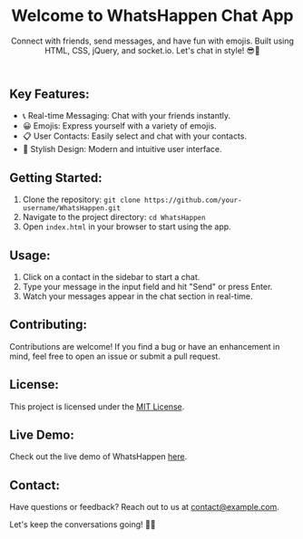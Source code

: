 <body>
    <header>
        <h1>Welcome to WhatsHappen Chat App</h1>
        <p>Connect with friends, send messages, and have fun with emojis. Built using HTML, CSS, jQuery, and socket.io. Let's chat in style! 😎💬</p>
    </header>
    <section class="features">
        <h2>Key Features:</h2>
        <ul>
            <li>📞 Real-time Messaging: Chat with your friends instantly.</li>
            <li>😀 Emojis: Express yourself with a variety of emojis.</li>
            <li>📋 User Contacts: Easily select and chat with your contacts.</li>
            <li>🌈 Stylish Design: Modern and intuitive user interface.</li>
        </ul>
    </section>
    <section class="getting-started">
        <h2>Getting Started:</h2>
        <ol>
            <li>Clone the repository: <code>git clone https://github.com/your-username/WhatsHappen.git</code></li>
            <li>Navigate to the project directory: <code>cd WhatsHappen</code></li>
            <li>Open <code>index.html</code> in your browser to start using the app.</li>
        </ol>
    </section>
    <section class="usage">
        <h2>Usage:</h2>
        <ol>
            <li>Click on a contact in the sidebar to start a chat.</li>
            <li>Type your message in the input field and hit "Send" or press Enter.</li>
            <li>Watch your messages appear in the chat section in real-time.</li>
        </ol>
    </section>
    <section class="contributing">
        <h2>Contributing:</h2>
        <p>Contributions are welcome! If you find a bug or have an enhancement in mind, feel free to open an issue or submit a pull request.</p>
    </section>
    <section class="license">
        <h2>License:</h2>
        <p>This project is licensed under the <a href="LICENSE">MIT License</a>.</p>
    </section>
    <section class="live-demo">
        <h2>Live Demo:</h2>
        <p>Check out the live demo of WhatsHappen <a href="https://your-username.github.io/WhatsHappen">here</a>.</p>
    </section>
    <section class="contact">
        <h2>Contact:</h2>
        <p>Have questions or feedback? Reach out to us at <a href="mailto:contact@example.com">contact@example.com</a>.</p>
    </section>
    <footer>
        <p>Let's keep the conversations going! 💬🎉</p>
    </footer>
</body>
